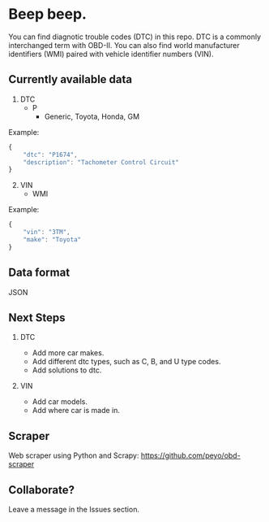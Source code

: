 # Beep beep.
You can find diagnotic trouble codes (DTC) in this repo. DTC is a commonly interchanged term with OBD-II. You can also find world manufacturer identifiers (WMI) paired with vehicle identifier numbers (VIN).

## Currently available data
1. DTC
    - P
      - Generic, Toyota, Honda, GM
      
Example:
```javascript
{
    "dtc": "P1674",
    "description": "Tachometer Control Circuit"
}
```
    
2. VIN
    - WMI

Example:
```javascript
{
    "vin": "3TM",
    "make": "Toyota"
}
```

## Data format
JSON

## Next Steps
1. DTC
    - Add more car makes.
    - Add different dtc types, such as C, B, and U type codes.
    - Add solutions to dtc.
  
2. VIN
    - Add car models.
    - Add where car is made in.
    
## Scraper
Web scraper using Python and Scrapy:
https://github.com/peyo/obd-scraper

## Collaborate?
Leave a message in the Issues section.
